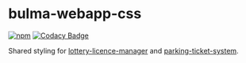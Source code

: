 # bulma-webapp-css

[![npm](https://badgen.net/npm/v/@cityssm/bulma-webapp-css)](https://www.npmjs.com/package/@cityssm/bulma-webapp-css)
[![Codacy Badge](https://app.codacy.com/project/badge/Grade/22217af9f709440ab77ec5a6c2e90b97)](https://www.codacy.com/gh/cityssm/bulma-webapp-css?utm_source=github.com&amp;utm_medium=referral&amp;utm_content=cityssm/bulma-webapp-css&amp;utm_campaign=Badge_Grade)

Shared styling for
[lottery-licence-manager](https://github.com/cityssm/lottery-licence-manager)
and
[parking-ticket-system](https://github.com/cityssm/parking-ticket-system).

